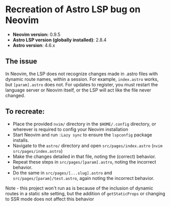 # Recreation of Astro LSP bug on Neovim

- **Neovim version:** 0.9.5
- **Astro LSP version (globally installed)**: 2.8.4
- **Astro version**: 4.6.x

## The issue
In Neovim, the LSP does not recognize changes made in .astro files with dynamic route names, within a session.
For example, `index.astro` works, but `[param].astro` does not.
For updates to register, you must restart the language server or Neovim itself, or the LSP will act like the file never changed.

## To recreate:
- Place the provided `nvim/` directory in the `$HOME/.config` directory, or wherever is required to config your Neovim installation
- Start Neovim and run `:Lazy sync` to ensure the `lspconfig` package installs.
- Navigate to the `astro/` directory and open `src/pages/index.astro` (`nvim src/pages/index.astro`)
- Make the changes detailed in that file, noting the (correct) behavior.
- Repeat these steps in `src/pages/[param].astro`, noting the incorrect behavior.
- Do the same in `src/pages/[...slug].astro` and `src/pages/[param]/test.astro`, again noting the incorrect behavior.

Note - this project won't run as is because of the inclusion of dynamic routes in a static site setting, 
but the addition of `getStaticProps` or changing to SSR mode does not affect this behavior
